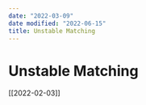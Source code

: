 ```yaml
---
date: "2022-03-09"
date modified: "2022-06-15"
title: Unstable Matching
---
```


# Unstable Matching
[[2022-02-03]]
